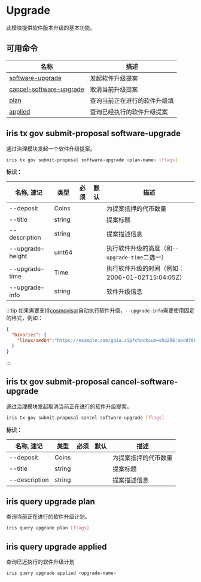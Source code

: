# Upgrade

此模块提供软件版本升级的基本功能。

## 可用命令

| 名称                                                                            | 描述                         |
| ------------------------------------------------------------------------------- | ---------------------------- |
| [software-upgrade](#iris-tx-gov-submit-proposal-software-upgrade)               | 发起软件升级提案             |
| [cancel-software-upgrade](#iris-tx-gov-submit-proposal-cancel-software-upgrade) | 取消当前升级提案             |
| [plan](#iris-query-upgrade-plan)                                                | 查询当前正在进行的软件升级填 |
| [applied](#iris-query-upgrade-applied)                                          | 查询已经执行的软件升级提案   |

## iris tx gov submit-proposal software-upgrade

通过治理模块发起一个软件升级提案。

```bash
iris tx gov submit-proposal software-upgrade <plan-name> [flags]
```

**标识：**

| 名称, 速记       | 类型   | 必须 | 默认 | 描述                                             |
| ---------------- | ------ | ---- | ---- | ------------------------------------------------ |
| --deposit        | Coins  |      |      | 为提案抵押的代币数量                             |
| --title          | string |      |      | 提案标题                                         |
| --description    | string |      |      | 提案描述信息                                     |
| --upgrade-height | uint64 |      |      | 执行软件升级的高度（和`--upgrade-time`二选一）   |
| --upgrade-time   | Time   |      |      | 执行软件升级的时间（例如：2006-01-02T15:04:05Z） |
| --upgrade-info   | string |      |      | 软件升级信息                                     |

:::tip
如果需要支持[cosmovisor](#https://github.com/cosmos/cosmos-sdk/tree/master/cosmovisor)自动执行软件升级，`--upgrade-info`需要使用固定的格式，例如：

```json
{
  "binaries": {
    "linux/amd64":"https://example.com/gaia.zip?checksum=sha256:aec070645fe53ee3b3763059376134f058cc337247c978add178b6ccdfb0019f"
  }
}
```

:::

## iris tx gov submit-proposal cancel-software-upgrade

通过治理模块发起取消当前正在进行的软件升级提案。

```bash
iris tx gov submit-proposal cancel-software-upgrade [flags]
```

**标识：**

| 名称, 速记    | 类型   | 必须 | 默认 | 描述                 |
| ------------- | ------ | ---- | ---- | -------------------- |
| --deposit     | Coins  |      |      | 为提案抵押的代币数量 |
| --title       | string |      |      | 提案标题             |
| --description | string |      |      | 提案描述信息         |

## iris query upgrade plan

查询当前正在进行的软件升级计划。

```bash
iris query upgrade plan [flags]
```

## iris query upgrade applied

查询已近执行的软件升级计划

```bash
iris query upgrade applied <upgrade-name>
```
